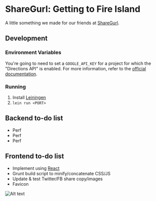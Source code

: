 # ShareGurl: Getting to Fire Island
A little something we made for our friends at [ShareGurl](http://sharegurl.com).

## Development

### Environment Variables

You're going to need to set a `GOOGLE_API_KEY` for a project for which the "Directions API" is enabled. For more information, refer to the [official documentation](https://developers.google.com/maps/documentation/directions/#api_key).

### Running

1. Install [Leiningen](http://leiningen.org/)
1. `lein run <PORT>`

## Backend to-do list
* Perf
* Perf
* Perf

## Frontend to-do list
* Implement using [React](http://facebook.github.io/react/)
* Grunt build script to minify/concatenate CSS/JS
* Update & test Twitter/FB share copy/images
* Favicon

![Alt text](http://media.giphy.com/media/C06mU13FQHHhK/giphy.gif "adore delano says")
